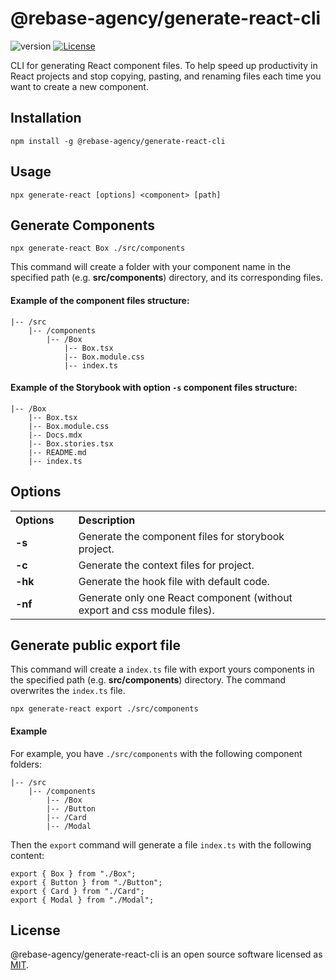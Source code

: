 # @rebase-agency/generate-react-cli

![version](https://img.shields.io/npm/v/@rebase-agency/generate-react-cli) [![License](https://img.shields.io/npm/l/express.svg)](https://github.com/rebase-agency/generate-react-cli/blob/master/LICENSE)

CLI for generating React component files. To help speed up productivity in React projects and stop copying, pasting, and renaming files each time you want to create a new component.

## Installation

```shell
npm install -g @rebase-agency/generate-react-cli
```

## Usage
```shell
npx generate-react [options] <component> [path]
```

## Generate Components

```shell
npx generate-react Box ./src/components
```

This command will create a folder with your component name in the specified path (e.g. **src/components**) directory, and its corresponding files.

#### Example of the component files structure:

```
|-- /src
    |-- /components
        |-- /Box
            |-- Box.tsx
            |-- Box.module.css
            |-- index.ts
```

#### Example of the Storybook with option `-s` component files structure:

```
|-- /Box
    |-- Box.tsx
    |-- Box.module.css
    |-- Docs.mdx
    |-- Box.stories.tsx
    |-- README.md
    |-- index.ts
```

## Options

<table>
  <tr align="left">
    <th>Options</th>
    <th>Description</th>
  </tr>
  <tr>
    <td width="20%"><b>-s</b></td>
    <td width="80%">
      Generate the component files for storybook project.  
    </td>
  </tr>
  <tr>
    <td width="20%"><b>-c</b></td>
    <td width="80%">
      Generate the context files for project.
    </td>
  </tr>
  <tr>
    <td width="20%"><b>-hk</b></td>
    <td width="80%">
      Generate the hook file with default code.
    </td>
  </tr>
  <tr>
    <td width="20%"><b>-nf</b></td>
    <td width="80%">
      Generate only one React component (without export and css module files).
    </td>
  </tr>
</table>

## Generate public export file

This command will create a `index.ts` file with export yours components in the specified path (e.g. **src/components**) directory. The command overwrites the `index.ts` file.

```shell
npx generate-react export ./src/components
```

#### Example

For example, you have `./src/components` with the following component folders:

```
|-- /src
    |-- /components
        |-- /Box
        |-- /Button
        |-- /Card
        |-- /Modal
```

Then the `export` command will generate a file `index.ts` with the following content:

```tsx
export { Box } from "./Box";
export { Button } from "./Button";
export { Card } from "./Card";
export { Modal } from "./Modal";
```

## License

@rebase-agency/generate-react-cli is an open source software licensed as [MIT](https://github.com/rebase-agency/generate-react-cli/blob/main/LICENSE).
